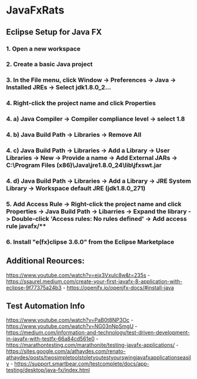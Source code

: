 # JavaFxRats
## Eclipse Setup for Java FX
### 1. Open a new workspace
### 2. Create a basic Java project
### 3. In the File menu, click Window -> Preferences -> Java -> Installed JREs -> Select jdk1.8.0_2...
### 4. Right-click the project name and click Properties
### 4. a) Java Compiler -> Compiler compliance level -> select 1.8
### 4. b) Java Build Path -> Libraries -> Remove All
### 4. c) Java Build Path -> Libraries -> Add a Library -> User Libraries -> New -> Provide a name -> Add External JARs -> C:\Program Files (x86)\Java\jre1.8.0_24\lib\jfxswt.jar
### 4. d) Java Build Path -> Libraries -> Add a Library -> JRE System Library -> Workspace default JRE (jdk1.8.0_271)
### 5. Add Access Rule -> Right-click the project name and click Properties -> Java Build Path -> Libarries -> Expand the library -> Double-click 'Access rules: No rules defined' -> Add access rule javafx/**
### 6. Install "e(fx)clipse 3.6.0" from the Eclipse Marketplace
## Additional Reources:
https://www.youtube.com/watch?v=ejx3VxuIc8w&t=235s - 
https://ssaurel.medium.com/create-your-first-javafx-8-application-with-eclipse-9f77375a24b3 - 
https://openjfx.io/openjfx-docs/#install-java
## Test Automation Info
https://www.youtube.com/watch?v=PaB0t8NP3Oc - 
https://www.youtube.com/watch?v=NG03nNpSmgU - 
https://medium.com/information-and-technology/test-driven-development-in-javafx-with-testfx-66a84cd561e0 - 
https://marathontesting.com/marathonite/testing-javafx-applications/ - 
https://sites.google.com/a/athaydes.com/renato-athaydes/posts/twosimpletoolstoletyoutestyourswingjavafxapplicationseasily - 
https://support.smartbear.com/testcomplete/docs/app-testing/desktop/java-fx/index.html
